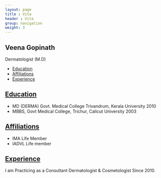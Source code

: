 ```yaml
---
layout: page
title : Vita
header : Vita
group: navigation
weight: 3
---
```


## Veena Gopinath

Dermatologist (M.D)

* [Education](#education)
* [Affiliations](#affiliations)
* [Experience](#experience)

## [Education]()

* MD (DERMA) Govt. Medical College Trivandrum, Kerala University 2010
* MBBS, Govt Medical College, Trichur, Calicut University 2003


## [Affiliations]()

* IMA Life Member
* IADVL Life member

## [Experience]()

I am Practicing as a Consultant Dermatologist & Cosmetologist Since 2010.

